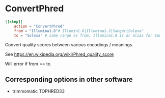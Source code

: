 # ConvertPhred


```toml
[[step]]
    action = "ConvertPhred"
    from = "Illumina1.8"# Illumin1.8|Illumina1.3|Sanger|Solexa"
    to = "Solexa" # same range as from. Illumina1.8 is an alias for Sanger

```

Convert quality scores between various encodings / meanings.

See https://en.wikipedia.org/wiki/Phred_quality_score

Will error if from == to.


## Corresponding options in other software 

- trimmomatic TOPHRED33


